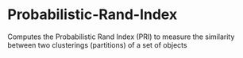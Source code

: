 # Probabilistic-Rand-Index
Computes the Probabilistic Rand Index (PRI) to measure the similarity between two clusterings (partitions) of a set of objects

